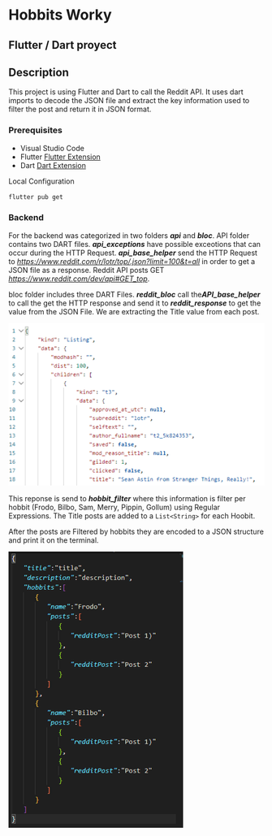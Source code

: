 # Hobbits Worky
## Flutter / Dart proyect 

## Description
This project is using Flutter and Dart to call the Reddit API. It uses dart imports to decode the JSON file and extract the key information used to filter the post and return it in JSON format.


### Prerequisites
 - Visual Studio Code
 - Flutter [Flutter Extension](https://marketplace.visualstudio.com/items?itemName=Dart-Code.flutter)
 - Dart [Dart Extension](https://marketplace.visualstudio.com/items?itemName=Dart-Code.dart-code)

Local Configuration

```bash
flutter pub get
```

### Backend

For the backend was categorized in two folders ***api*** and ***bloc***. API folder contains two DART files. 
***api_exceptions*** have possible exceotions that can occur during the HTTP Request. ***api_base_helper*** send the HTTP Request to *https://www.reddit.com/r/lotr/top/.json?limit=100&t=all* in order to get a JSON file as a response.
Reddit API posts GET *https://www.reddit.com/dev/api#GET_top*.

bloc folder includes three DART Files. 
***reddit_bloc*** call the***API_base_helper*** to call the get the HTTP response and send it to ***reddit_response*** to get the value from the JSON File. We are extracting the Title value from each post. 

![Reddit Response](/media/postman.png)

This reponse is send to ***hobbit_filter*** where this information is filter per hobbit (Frodo, Bilbo, Sam, Merry, Pippin, Gollum) using Regular Expressions. The Title posts are added to a `List<String>` for each Hoobit. 

After the posts are Filtered by hobbits they are encoded to a JSON structure and print it on the terminal. 

![Hobbit Response](/media/hobbitsJson.png)